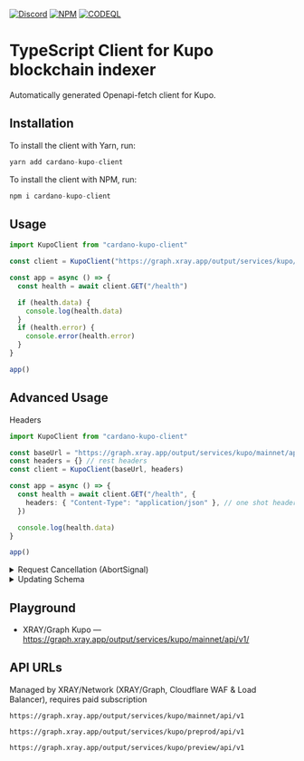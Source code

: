 <a href="https://discord.gg/WhZmm46APN"><img alt="Discord" src="https://img.shields.io/discord/852538978946383893?style=for-the-badge&logo=discord&label=Discord&labelColor=%231940ED&color=%233FCB9B"></a>
<a href="https://www.npmjs.com/package/cardano-kupo-client"><img alt="NPM" src="https://img.shields.io/npm/v/cardano-kupo-client/latest?style=for-the-badge&logo=npm&labelColor=%231940ED&color=%233FCB9B"></a>
<a href="https://github.com/xray-network/cardano-kupo-client/actions"><img alt="CODEQL" src="https://img.shields.io/github/actions/workflow/status/xray-network/cardano-kupo-client/codeql.yml?label=CodeQL&logo=github&style=for-the-badge&labelColor=%231940ED&color=%233FCB9B"></a>
  
# TypeScript Client for Kupo blockchain indexer

Automatically generated Openapi-fetch client for Kupo.

## Installation

To install the client with Yarn, run:

```TypeScript
yarn add cardano-kupo-client
```

To install the client with NPM, run:

```TypeScript
npm i cardano-kupo-client
```

## Usage

```TypeScript
import KupoClient from "cardano-kupo-client"

const client = KupoClient("https://graph.xray.app/output/services/kupo/mainnet/api/v1")

const app = async () => {
  const health = await client.GET("/health")

  if (health.data) {
    console.log(health.data)
  }
  if (health.error) {
    console.error(health.error)
  }
}

app()
```

## Advanced Usage

<summary>Headers</summary>
  
``` TypeScript
import KupoClient from "cardano-kupo-client"

const baseUrl = "https://graph.xray.app/output/services/kupo/mainnet/api/v1"
const headers = {} // rest headers
const client = KupoClient(baseUrl, headers)

const app = async () => {
  const health = await client.GET("/health", {
    headers: { "Content-Type": "application/json" }, // one shot headers
  })

  console.log(health.data)
}

app()
```

</details>

<details>
<summary>Request Cancellation (AbortSignal)</summary>

```TypeScript
import KupoClient from "cardano-kupo-client"

const client = KupoClient("https://graph.xray.app/output/services/kupo/mainnet/api/v1")

const app = async () => {
  const abortController = new AbortController()

  setTimeout(() => {
    abortController.abort() // cancel request
    console.log('Aborted!')
  }, 200)

  const assets = await client.GET("/health", {
    signal: abortController.signal,
  })
}

app()
```

</details>

<details>
<summary>Updating Schema</summary>

Run schema update:
```console
yarn schema
```

</details>

## Playground

* XRAY/Graph Kupo — https://graph.xray.app/output/services/kupo/mainnet/api/v1/


## API URLs

Managed by XRAY/Network (XRAY/Graph, Cloudflare WAF & Load Balancer), requires paid subscription

```
https://graph.xray.app/output/services/kupo/mainnet/api/v1
```

```
https://graph.xray.app/output/services/kupo/preprod/api/v1
```

```
https://graph.xray.app/output/services/kupo/preview/api/v1
```
